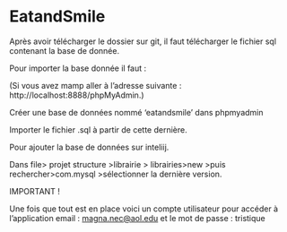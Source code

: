 # EatandSmile

Après avoir télécharger le dossier sur git, il faut télécharger le fichier sql contenant la base de donnée. 

Pour importer la base donnée il faut : 

(Si vous avez mamp aller à l’adresse suivante : http://localhost:8888/phpMyAdmin.) 

Créer une base de données nommé ‘eatandsmile’ dans phpmyadmin  

Importer le fichier .sql à partir de cette dernière. 

 

 
Pour ajouter la base de données sur inteliij. 

Dans file> projet structure >librairie > librairies>new >puis rechercher>com.mysql >sélectionner la dernière version.

IMPORTANT !

Une fois que tout est en place voici un compte utilisateur pour accéder à l’application email : magna.nec@aol.edu et le mot de passe : tristique

